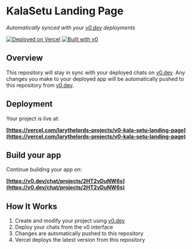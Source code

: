 # KalaSetu Landing Page

*Automatically synced with your [v0.dev](https://v0.dev) deployments*

[![Deployed on Vercel](https://img.shields.io/badge/Deployed%20on-Vercel-black?style=for-the-badge&logo=vercel)](https://vercel.com/larythelords-projects/v0-kala-setu-landing-page)
[![Built with v0](https://img.shields.io/badge/Built%20with-v0.dev-black?style=for-the-badge)](https://v0.dev/chat/projects/2HT2vDuNW6s)

## Overview

This repository will stay in sync with your deployed chats on [v0.dev](https://v0.dev).
Any changes you make to your deployed app will be automatically pushed to this repository from [v0.dev](https://v0.dev).

## Deployment

Your project is live at:

**[https://vercel.com/larythelords-projects/v0-kala-setu-landing-page](https://vercel.com/larythelords-projects/v0-kala-setu-landing-page)**

## Build your app

Continue building your app on:

**[https://v0.dev/chat/projects/2HT2vDuNW6s](https://v0.dev/chat/projects/2HT2vDuNW6s)**

## How It Works

1. Create and modify your project using [v0.dev](https://v0.dev)
2. Deploy your chats from the v0 interface
3. Changes are automatically pushed to this repository
4. Vercel deploys the latest version from this repository

